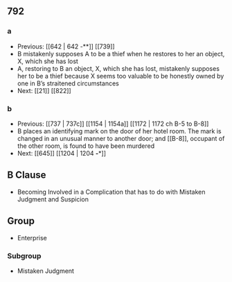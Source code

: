 ## 792
### a
- Previous: [[642 | 642 -**]] [[739]] 
- B mistakenly supposes A to be a thief when he restores to her an object, X, which she has lost
- A, restoring to B an object, X, which she has lost, mistakenly supposes her to be a thief because X seems too valuable to be honestly owned by one in B’s straitened circumstances
- Next: [[21]] [[822]] 

### b
- Previous: [[737 | 737c]] [[1154 | 1154a]] [[1172 | 1172 ch B-5 to B-8]] 
- B places an identifying mark on the door of her hotel room. The mark is changed in an unusual manner to another door; and [[B-8]], occupant of the other room, is found to have been murdered
- Next: [[645]] [[1204 | 1204 **-***]] 

## B Clause
- Becoming Involved in a Complication that has to do with Mistaken Judgment and Suspicion

## Group
- Enterprise

### Subgroup
- Mistaken Judgment

